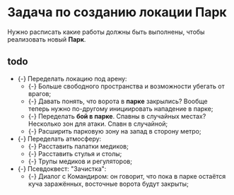 # Задача по созданию локации Парк
Нужно расписать какие работы должны быть выполнены, чтобы реализовать новый **Парк**.

## todo

* {-} Переделать локацию под арену:
   * {-} Больше свободного пространства и возможности убегать от врагов;
   * {-} Давать понять, что ворота в **парке** закрылись? Вообще теперь нужно по-другому инициировать нападение в парке;
   * {-} Переделать **бой в парке**. Спавны в случайных местах? Несколько зон для атаки. Спавн в случайной;
   * {-} Расширить парковую зону на запад в сторону метро;
* {-} Переделать атмосферу:
   * {-} Расставить палатки медиков;
   * {-} Расставить стулья и столы;
   * {-} Трупы медиков и регуляторов;
* {-} Псевдоквест: "Зачистка":
   * {-} Диалог с Командиром: он говорит, что пока в парке остаётся куча заражённых, восточные ворота будут закрыты;
